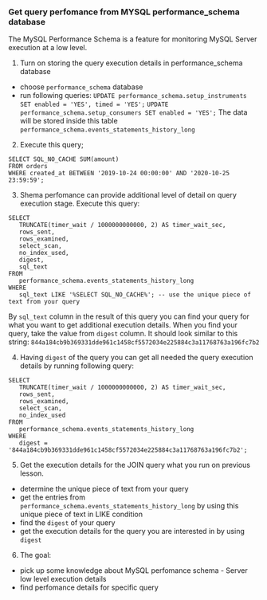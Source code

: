 ### Get query perfomance from MYSQL performance_schema database
The MySQL Performance Schema is a feature for monitoring MySQL Server execution at a low level.

1. Turn on storing the query execution details in performance_schema database
 - choose `performance_schema` database
 - run following queries:
 `UPDATE performance_schema.setup_instruments SET enabled = 'YES', timed = 'YES';`
 `UPDATE performance_schema.setup_consumers SET enabled = 'YES';`
 The data will be stored inside this table
 `performance_schema.events_statements_history_long`

2. Execute this query; 
```
SELECT SQL_NO_CACHE SUM(amount)
FROM orders
WHERE created_at BETWEEN '2019-10-24 00:00:00' AND '2020-10-25 23:59:59'; 
```

3. Shema perfomance can provide additional level of detail on query execution stage.
 Execute this query:
 ```
SELECT
    TRUNCATE(timer_wait / 1000000000000, 2) AS timer_wait_sec,
    rows_sent,                             
    rows_examined,                                           
    select_scan,                          
    no_index_used, 
    digest,
    sql_text                             
FROM
    performance_schema.events_statements_history_long
WHERE
    sql_text LIKE '%SELECT SQL_NO_CACHE%'; -- use the unique piece of text from your query 
 ```
 By `sql_text` column in the result of this query you can find your query
 for what you want to get additional execution details. 
 When you find your query, take the value from `digest` column.
 It should look similar to this string:
 `844a184cb9b369331dde961c1458cf5572034e225884c3a11768763a196fc7b2`

 4. Having `digest` of the query you can get all needed the query execution details
 by running following query:
 ```
 SELECT
    TRUNCATE(timer_wait / 1000000000000, 2) AS timer_wait_sec,
    rows_sent,                             
    rows_examined,                                           
    select_scan,                          
    no_index_used               
 FROM
    performance_schema.events_statements_history_long
 WHERE
    digest = '844a184cb9b369331dde961c1458cf5572034e225884c3a11768763a196fc7b2';
 ``` 

5. Get the execution details for the JOIN query what you run on previous lesson.
 - determine the unique piece of text from your query 
 - get the entries from `performance_schema.events_statements_history_long` 
 by using this unique piece of text in LIKE condition
 - find the `digest` of your query
 - get the execution details for the query you are interested in by using `digest` 

6. The goal:
 - pick up some knowledge about MySQL perfomance schema - Server low level execution details
 - find perfomance details for specific query